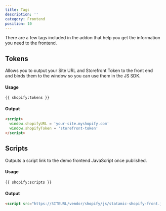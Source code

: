 ```yaml
---
title: Tags
description: ''
category: Frontend
position: 10
---
```


There are a few tags included in the addon that help you get the information you need to the frontend.

## Tokens

Allows you to output your Site URL and Storefront Token to the front end and binds them to the window so you can use them in the JS SDK.

#### Usage

```twig
{{ shopify:tokens }}
```

#### Output

```html
<script>
  window.shopifyURL = 'your-site.myshopify.com'
  window.shopifyToken = 'storefront-token'
</script>
```

## Scripts

Outputs a script link to the demo frontend JavaScript once published.

#### Usage

```twig
{{ shopify:scripts }}
```

#### Output

```html
<script src="https://SITEURL/vendor/shopify/js/statamic-shopify-front.js" async></script>
```
